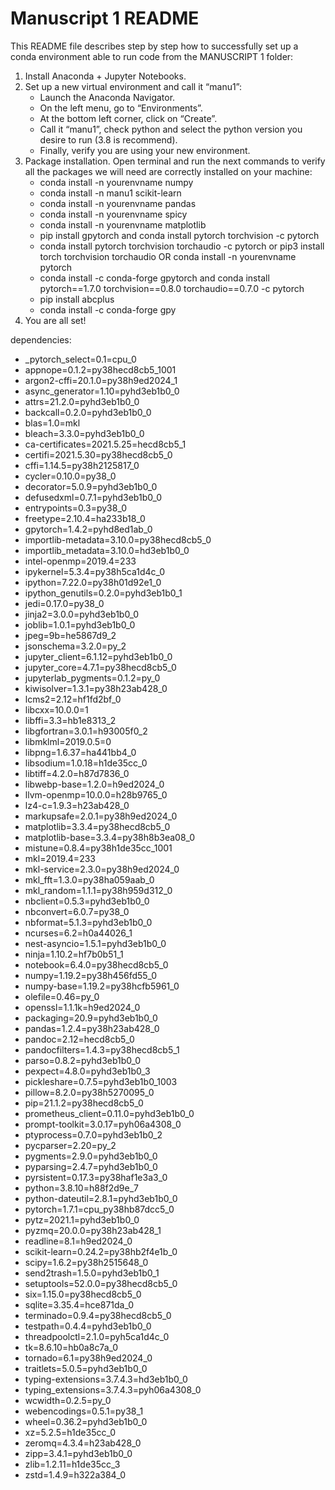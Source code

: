 # Manuscript 1 README

This README file describes step by step how to successfully set up a conda environment able to run code from the MANUSCRIPT 1 folder:

1. Install Anaconda + Jupyter Notebooks.
2. Set up a new virtual environment and call it “manu1”:
	- Launch the Anaconda Navigator.
	- On the left menu, go to “Environments”.
	- At the bottom left corner, click on “Create”.
	- Call it “manu1”, check python and select the python version you desire to run (3.8 is recommend).
	- Finally, verify you are using your new environment.
3. Package installation. Open terminal and run the next commands to verify all the packages we will need are correctly installed on your machine:
	- conda install -n yourenvname numpy
	- conda install -n manu1 scikit-learn 
	- conda install -n yourenvname pandas
	- conda install -n yourenvname spicy
	- conda install -n yourenvname matplotlib
	- pip install gpytorch and conda install pytorch torchvision -c pytorch
	- conda install pytorch torchvision torchaudio -c pytorch or pip3 install torch torchvision torchaudio OR conda install -n yourenvname pytorch
	- conda install -c conda-forge gpytorch and conda install pytorch==1.7.0 torchvision==0.8.0 torchaudio==0.7.0 -c pytorch
	- pip install abcplus
	- conda install -c conda-forge gpy
4. You are all set!

dependencies:
  - _pytorch_select=0.1=cpu_0
  - appnope=0.1.2=py38hecd8cb5_1001
  - argon2-cffi=20.1.0=py38h9ed2024_1
  - async_generator=1.10=pyhd3eb1b0_0
  - attrs=21.2.0=pyhd3eb1b0_0
  - backcall=0.2.0=pyhd3eb1b0_0
  - blas=1.0=mkl
  - bleach=3.3.0=pyhd3eb1b0_0
  - ca-certificates=2021.5.25=hecd8cb5_1
  - certifi=2021.5.30=py38hecd8cb5_0
  - cffi=1.14.5=py38h2125817_0
  - cycler=0.10.0=py38_0
  - decorator=5.0.9=pyhd3eb1b0_0
  - defusedxml=0.7.1=pyhd3eb1b0_0
  - entrypoints=0.3=py38_0
  - freetype=2.10.4=ha233b18_0
  - gpytorch=1.4.2=pyhd8ed1ab_0
  - importlib-metadata=3.10.0=py38hecd8cb5_0
  - importlib_metadata=3.10.0=hd3eb1b0_0
  - intel-openmp=2019.4=233
  - ipykernel=5.3.4=py38h5ca1d4c_0
  - ipython=7.22.0=py38h01d92e1_0
  - ipython_genutils=0.2.0=pyhd3eb1b0_1
  - jedi=0.17.0=py38_0
  - jinja2=3.0.0=pyhd3eb1b0_0
  - joblib=1.0.1=pyhd3eb1b0_0
  - jpeg=9b=he5867d9_2
  - jsonschema=3.2.0=py_2
  - jupyter_client=6.1.12=pyhd3eb1b0_0
  - jupyter_core=4.7.1=py38hecd8cb5_0
  - jupyterlab_pygments=0.1.2=py_0
  - kiwisolver=1.3.1=py38h23ab428_0
  - lcms2=2.12=hf1fd2bf_0
  - libcxx=10.0.0=1
  - libffi=3.3=hb1e8313_2
  - libgfortran=3.0.1=h93005f0_2
  - libmklml=2019.0.5=0
  - libpng=1.6.37=ha441bb4_0
  - libsodium=1.0.18=h1de35cc_0
  - libtiff=4.2.0=h87d7836_0
  - libwebp-base=1.2.0=h9ed2024_0
  - llvm-openmp=10.0.0=h28b9765_0
  - lz4-c=1.9.3=h23ab428_0
  - markupsafe=2.0.1=py38h9ed2024_0
  - matplotlib=3.3.4=py38hecd8cb5_0
  - matplotlib-base=3.3.4=py38h8b3ea08_0
  - mistune=0.8.4=py38h1de35cc_1001
  - mkl=2019.4=233
  - mkl-service=2.3.0=py38h9ed2024_0
  - mkl_fft=1.3.0=py38ha059aab_0
  - mkl_random=1.1.1=py38h959d312_0
  - nbclient=0.5.3=pyhd3eb1b0_0
  - nbconvert=6.0.7=py38_0
  - nbformat=5.1.3=pyhd3eb1b0_0
  - ncurses=6.2=h0a44026_1
  - nest-asyncio=1.5.1=pyhd3eb1b0_0
  - ninja=1.10.2=hf7b0b51_1
  - notebook=6.4.0=py38hecd8cb5_0
  - numpy=1.19.2=py38h456fd55_0
  - numpy-base=1.19.2=py38hcfb5961_0
  - olefile=0.46=py_0
  - openssl=1.1.1k=h9ed2024_0
  - packaging=20.9=pyhd3eb1b0_0
  - pandas=1.2.4=py38h23ab428_0
  - pandoc=2.12=hecd8cb5_0
  - pandocfilters=1.4.3=py38hecd8cb5_1
  - parso=0.8.2=pyhd3eb1b0_0
  - pexpect=4.8.0=pyhd3eb1b0_3
  - pickleshare=0.7.5=pyhd3eb1b0_1003
  - pillow=8.2.0=py38h5270095_0
  - pip=21.1.2=py38hecd8cb5_0
  - prometheus_client=0.11.0=pyhd3eb1b0_0
  - prompt-toolkit=3.0.17=pyh06a4308_0
  - ptyprocess=0.7.0=pyhd3eb1b0_2
  - pycparser=2.20=py_2
  - pygments=2.9.0=pyhd3eb1b0_0
  - pyparsing=2.4.7=pyhd3eb1b0_0
  - pyrsistent=0.17.3=py38haf1e3a3_0
  - python=3.8.10=h88f2d9e_7
  - python-dateutil=2.8.1=pyhd3eb1b0_0
  - pytorch=1.7.1=cpu_py38hb87dcc5_0
  - pytz=2021.1=pyhd3eb1b0_0
  - pyzmq=20.0.0=py38h23ab428_1
  - readline=8.1=h9ed2024_0
  - scikit-learn=0.24.2=py38hb2f4e1b_0
  - scipy=1.6.2=py38h2515648_0
  - send2trash=1.5.0=pyhd3eb1b0_1
  - setuptools=52.0.0=py38hecd8cb5_0
  - six=1.15.0=py38hecd8cb5_0
  - sqlite=3.35.4=hce871da_0
  - terminado=0.9.4=py38hecd8cb5_0
  - testpath=0.4.4=pyhd3eb1b0_0
  - threadpoolctl=2.1.0=pyh5ca1d4c_0
  - tk=8.6.10=hb0a8c7a_0
  - tornado=6.1=py38h9ed2024_0
  - traitlets=5.0.5=pyhd3eb1b0_0
  - typing-extensions=3.7.4.3=hd3eb1b0_0
  - typing_extensions=3.7.4.3=pyh06a4308_0
  - wcwidth=0.2.5=py_0
  - webencodings=0.5.1=py38_1
  - wheel=0.36.2=pyhd3eb1b0_0
  - xz=5.2.5=h1de35cc_0
  - zeromq=4.3.4=h23ab428_0
  - zipp=3.4.1=pyhd3eb1b0_0
  - zlib=1.2.11=h1de35cc_3
  - zstd=1.4.9=h322a384_0





		

